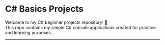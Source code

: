 # C# Basics Projects

Welcome to my C# beginner projects repository! 👋  
This repo contains my simple C# console applications created for practice and learning purposes.

---
